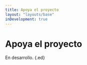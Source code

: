 ```yaml
---
title: Apoya el proyecto
layout: "layouts/base"
inDevelopment: true
---
```


# Apoya el proyecto

En desarrollo. {.ed}